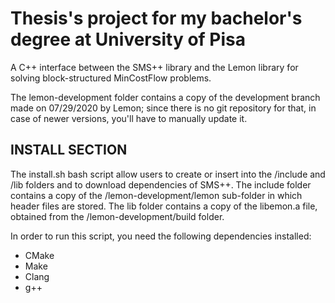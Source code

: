 
# Thesis's project for my bachelor's degree at University of Pisa

A C++ interface between the SMS++ library and the Lemon library for solving
block-structured MinCostFlow problems.

The lemon-development folder contains a copy of the development branch made on 07/29/2020 by Lemon; since there is no git repository for that, in case of newer versions, you'll have to manually update it.

## INSTALL SECTION 

The install.sh bash script allow users to create or insert into the /include and /lib folders and to download dependencies of SMS++.
The include folder contains a copy of the /lemon-development/lemon sub-folder in which header files are stored.
The lib folder contains a copy of the libemon.a file, obtained from the /lemon-development/build folder.

In order to run this script, you need the following dependencies installed:

- CMake   
- Make   
- Clang    
- g++
  
  
